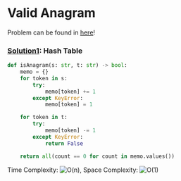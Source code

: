 # Valid Anagram

Problem can be found in [here](https://leetcode.com/problems/valid-anagram)!

### [Solution1](/String/242-ValidAnagram/solution.py): Hash Table

```python
def isAnagram(s: str, t: str) -> bool:
    memo = {}
    for token in s:
        try:
            memo[token] += 1
        except KeyError:
            memo[token] = 1

    for token in t:
        try:
            memo[token] -= 1
        except KeyError:
            return False

    return all(count == 0 for count in memo.values())
```

Time Complexity: ![O(n)](<https://latex.codecogs.com/svg.image?\inline&space;O(n)>), Space Complexity: ![O(1)](<https://latex.codecogs.com/svg.image?\inline&space;O(1)>)
